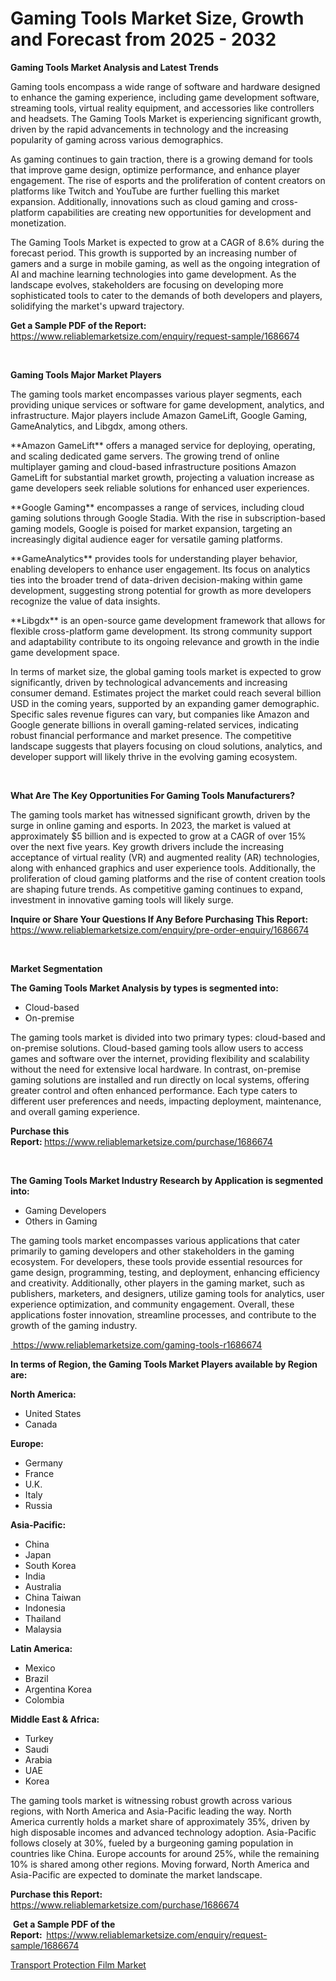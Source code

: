 <p><h1>Gaming Tools Market Size, Growth and Forecast from 2025 - 2032</h1></p><p><strong>Gaming Tools Market Analysis and Latest Trends</strong></p>
<p><p>Gaming tools encompass a wide range of software and hardware designed to enhance the gaming experience, including game development software, streaming tools, virtual reality equipment, and accessories like controllers and headsets. The Gaming Tools Market is experiencing significant growth, driven by the rapid advancements in technology and the increasing popularity of gaming across various demographics.</p><p>As gaming continues to gain traction, there is a growing demand for tools that improve game design, optimize performance, and enhance player engagement. The rise of esports and the proliferation of content creators on platforms like Twitch and YouTube are further fuelling this market expansion. Additionally, innovations such as cloud gaming and cross-platform capabilities are creating new opportunities for development and monetization.</p><p>The Gaming Tools Market is expected to grow at a CAGR of 8.6% during the forecast period. This growth is supported by an increasing number of gamers and a surge in mobile gaming, as well as the ongoing integration of AI and machine learning technologies into game development. As the landscape evolves, stakeholders are focusing on developing more sophisticated tools to cater to the demands of both developers and players, solidifying the market's upward trajectory.</p></p>
<p><strong>Get a Sample PDF of the Report:&nbsp;</strong> <a href="https://www.reliablemarketsize.com/enquiry/request-sample/1686674?utm_campaign=3068&utm_medium=2&utm_source=Github&utm_content=ia&utm_term=26032025&utm_id=gaming-tools">https://www.reliablemarketsize.com/enquiry/request-sample/1686674</a></p>
<p>&nbsp;</p>
<p><strong>Gaming Tools Major Market Players</strong></p>
<p><p>The gaming tools market encompasses various player segments, each providing unique services or software for game development, analytics, and infrastructure. Major players include Amazon GameLift, Google Gaming, GameAnalytics, and Libgdx, among others.</p><p>**Amazon GameLift** offers a managed service for deploying, operating, and scaling dedicated game servers. The growing trend of online multiplayer gaming and cloud-based infrastructure positions Amazon GameLift for substantial market growth, projecting a valuation increase as game developers seek reliable solutions for enhanced user experiences.</p><p>**Google Gaming** encompasses a range of services, including cloud gaming solutions through Google Stadia. With the rise in subscription-based gaming models, Google is poised for market expansion, targeting an increasingly digital audience eager for versatile gaming platforms.</p><p>**GameAnalytics** provides tools for understanding player behavior, enabling developers to enhance user engagement. Its focus on analytics ties into the broader trend of data-driven decision-making within game development, suggesting strong potential for growth as more developers recognize the value of data insights.</p><p>**Libgdx** is an open-source game development framework that allows for flexible cross-platform game development. Its strong community support and adaptability contribute to its ongoing relevance and growth in the indie game development space.</p><p>In terms of market size, the global gaming tools market is expected to grow significantly, driven by technological advancements and increasing consumer demand. Estimates project the market could reach several billion USD in the coming years, supported by an expanding gamer demographic. Specific sales revenue figures can vary, but companies like Amazon and Google generate billions in overall gaming-related services, indicating robust financial performance and market presence. The competitive landscape suggests that players focusing on cloud solutions, analytics, and developer support will likely thrive in the evolving gaming ecosystem.</p></p>
<p>&nbsp;</p>
<p><strong>What Are The Key Opportunities For Gaming Tools Manufacturers?</strong></p>
<p><p>The gaming tools market has witnessed significant growth, driven by the surge in online gaming and esports. In 2023, the market is valued at approximately $5 billion and is expected to grow at a CAGR of over 15% over the next five years. Key growth drivers include the increasing acceptance of virtual reality (VR) and augmented reality (AR) technologies, along with enhanced graphics and user experience tools. Additionally, the proliferation of cloud gaming platforms and the rise of content creation tools are shaping future trends. As competitive gaming continues to expand, investment in innovative gaming tools will likely surge.</p></p>
<p><strong>Inquire or Share Your Questions If Any Before Purchasing This Report:</strong> <a href="https://www.reliablemarketsize.com/enquiry/pre-order-enquiry/1686674?utm_campaign=3068&utm_medium=2&utm_source=Github&utm_content=ia&utm_term=26032025&utm_id=gaming-tools">https://www.reliablemarketsize.com/enquiry/pre-order-enquiry/1686674</a></p>
<p>&nbsp;</p>
<p><strong>Market Segmentation</strong></p>
<p><strong>The Gaming Tools Market Analysis by types is segmented into:</strong></p>
<p><ul><li>Cloud-based</li><li>On-premise</li></ul></p>
<p><p>The gaming tools market is divided into two primary types: cloud-based and on-premise solutions. Cloud-based gaming tools allow users to access games and software over the internet, providing flexibility and scalability without the need for extensive local hardware. In contrast, on-premise gaming solutions are installed and run directly on local systems, offering greater control and often enhanced performance. Each type caters to different user preferences and needs, impacting deployment, maintenance, and overall gaming experience.</p></p>
<p><strong>Purchase this Report:&nbsp;</strong><a href="https://www.reliablemarketsize.com/purchase/1686674?utm_campaign=3068&utm_medium=2&utm_source=Github&utm_content=ia&utm_term=26032025&utm_id=gaming-tools">https://www.reliablemarketsize.com/purchase/1686674</a></p>
<p>&nbsp;</p>
<p><strong>The Gaming Tools Market Industry Research by Application is segmented into:</strong></p>
<p><ul><li>Gaming Developers</li><li>Others in Gaming</li></ul></p>
<p><p>The gaming tools market encompasses various applications that cater primarily to gaming developers and other stakeholders in the gaming ecosystem. For developers, these tools provide essential resources for game design, programming, testing, and deployment, enhancing efficiency and creativity. Additionally, other players in the gaming market, such as publishers, marketers, and designers, utilize gaming tools for analytics, user experience optimization, and community engagement. Overall, these applications foster innovation, streamline processes, and contribute to the growth of the gaming industry.</p></p>
<p><a href="https://www.reliablemarketsize.com/gaming-tools-r1686674?utm_campaign=3068&utm_medium=2&utm_source=Github&utm_content=ia&utm_term=26032025&utm_id=gaming-tools">&nbsp;https://www.reliablemarketsize.com/gaming-tools-r1686674</a></p>
<p><strong>In terms of Region, the Gaming Tools Market Players available by Region are:</strong></p>
<p>
    <p> <strong> North America: </strong>
        <ul>
            <li>United States</li>
            <li>Canada</li>
        </ul>
        </p> 
    <p> <strong> Europe: </strong>
        <ul>
            <li>Germany</li>
            <li>France</li>
            <li>U.K.</li>
            <li>Italy</li>
            <li>Russia</li>
        </ul>
        </p> 
    <p> <strong> Asia-Pacific: </strong>
        <ul>
            <li>China</li>
            <li>Japan</li>
            <li>South Korea</li>
            <li>India</li>
            <li>Australia</li>
            <li>China Taiwan</li>
            <li>Indonesia</li>
            <li>Thailand</li>
            <li>Malaysia</li>
        </ul>
        </p> 
    <p> <strong> Latin America: </strong>
        <ul>
            <li>Mexico</li>
            <li>Brazil</li>
            <li>Argentina Korea</li>
            <li>Colombia</li>
        </ul>
        </p> 
    <p> <strong> Middle East & Africa: </strong>
        <ul>
            <li>Turkey</li>
            <li>Saudi</li>
            <li>Arabia</li>
            <li>UAE</li>
            <li>Korea</li>
        </ul>
    </p>
    </p>
<p><p>The gaming tools market is witnessing robust growth across various regions, with North America and Asia-Pacific leading the way. North America currently holds a market share of approximately 35%, driven by high disposable incomes and advanced technology adoption. Asia-Pacific follows closely at 30%, fueled by a burgeoning gaming population in countries like China. Europe accounts for around 25%, while the remaining 10% is shared among other regions. Moving forward, North America and Asia-Pacific are expected to dominate the market landscape.</p></p>
<p><strong>Purchase this Report: </strong><a href="https://www.reliablemarketsize.com/purchase/1686674?utm_campaign=3068&utm_medium=2&utm_source=Github&utm_content=ia&utm_term=26032025&utm_id=gaming-tools">https://www.reliablemarketsize.com/purchase/1686674</a></p>
<p>&nbsp;<strong>Get a Sample PDF of the Report:&nbsp;&nbsp;</strong><a href="https://www.reliablemarketsize.com/enquiry/request-sample/1686674?utm_campaign=3068&utm_medium=2&utm_source=Github&utm_content=ia&utm_term=26032025&utm_id=gaming-tools">https://www.reliablemarketsize.com/enquiry/request-sample/1686674</a></p>
<p><strong></strong></p>
<p><p><a href="https://github.com/miottaredlin79/Market-Research-Report-List-1/blob/main/transport-protection-film-market.md?utm_campaign=3068&utm_medium=2&utm_source=Github&utm_content=ia&utm_term=26032025&utm_id=gaming-tools">Transport Protection Film Market</a></p></p>